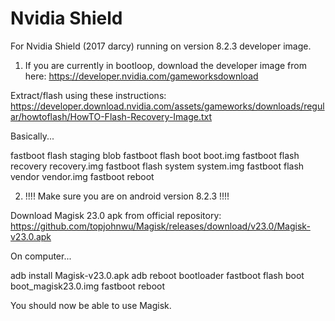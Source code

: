 # Nvidia Shield
For Nvidia Shield (2017 darcy) running on version 8.2.3 developer image.

1. If you are currently in bootloop, download the developer image from here:
https://developer.nvidia.com/gameworksdownload

Extract/flash using these instructions: https://developer.download.nvidia.com/assets/gameworks/downloads/regular/howtoflash/HowTO-Flash-Recovery-Image.txt

Basically...

  fastboot flash staging blob
  fastboot flash boot boot.img
  fastboot flash recovery recovery.img
  fastboot flash system system.img
  fastboot flash vendor vendor.img
  fastboot reboot


2. !!!! Make sure you are on android version 8.2.3 !!!!

Download Magisk 23.0 apk from official repository:
https://github.com/topjohnwu/Magisk/releases/download/v23.0/Magisk-v23.0.apk

On computer...

  adb install Magisk-v23.0.apk
  adb reboot bootloader
  fastboot flash boot boot_magisk23.0.img
  fastboot reboot

You should now be able to use Magisk.

